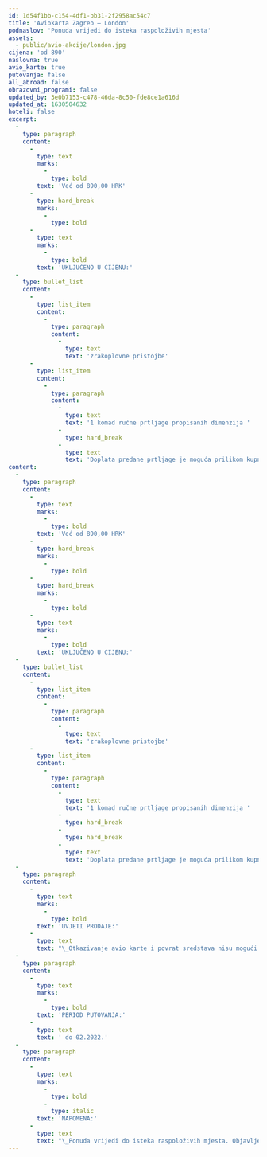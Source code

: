 ```yaml
---
id: 1d54f1bb-c154-4df1-bb31-2f2958ac54c7
title: 'Aviokarta Zagreb – London'
podnaslov: 'Ponuda vrijedi do isteka raspoloživih mjesta'
assets:
  - public/avio-akcije/london.jpg
cijena: 'od 890'
naslovna: true
avio_karte: true
putovanja: false
all_abroad: false
obrazovni_programi: false
updated_by: 3e0b7153-c478-46da-8c50-fde8ce1a616d
updated_at: 1630504632
hoteli: false
excerpt:
  -
    type: paragraph
    content:
      -
        type: text
        marks:
          -
            type: bold
        text: 'Već od 890,00 HRK'
      -
        type: hard_break
        marks:
          -
            type: bold
      -
        type: text
        marks:
          -
            type: bold
        text: 'UKLJUČENO U CIJENU:'
  -
    type: bullet_list
    content:
      -
        type: list_item
        content:
          -
            type: paragraph
            content:
              -
                type: text
                text: 'zrakoplovne pristojbe'
      -
        type: list_item
        content:
          -
            type: paragraph
            content:
              -
                type: text
                text: '1 komad ručne prtljage propisanih dimenzija '
              -
                type: hard_break
              -
                type: text
                text: 'Doplata predane prtljage je moguća prilikom kupnje aviokarte.'
content:
  -
    type: paragraph
    content:
      -
        type: text
        marks:
          -
            type: bold
        text: 'Već od 890,00 HRK'
      -
        type: hard_break
        marks:
          -
            type: bold
      -
        type: hard_break
        marks:
          -
            type: bold
      -
        type: text
        marks:
          -
            type: bold
        text: 'UKLJUČENO U CIJENU:'
  -
    type: bullet_list
    content:
      -
        type: list_item
        content:
          -
            type: paragraph
            content:
              -
                type: text
                text: 'zrakoplovne pristojbe'
      -
        type: list_item
        content:
          -
            type: paragraph
            content:
              -
                type: text
                text: '1 komad ručne prtljage propisanih dimenzija '
              -
                type: hard_break
              -
                type: hard_break
              -
                type: text
                text: 'Doplata predane prtljage je moguća prilikom kupnje avio karte.'
  -
    type: paragraph
    content:
      -
        type: text
        marks:
          -
            type: bold
        text: 'UVJETI PRODAJE:'
      -
        type: text
        text: "\_Otkazivanje avio karte i povrat sredstava nisu mogući. Promjene nisu moguće."
  -
    type: paragraph
    content:
      -
        type: text
        marks:
          -
            type: bold
        text: 'PERIOD PUTOVANJA:'
      -
        type: text
        text: ' do 02.2022.'
  -
    type: paragraph
    content:
      -
        type: text
        marks:
          -
            type: bold
          -
            type: italic
        text: 'NAPOMENA:'
      -
        type: text
        text: "\_Ponuda vrijedi do isteka raspoloživih mjesta. Objavljena je najniža moguća cijena. Ukoliko se mjesta po najnižoj cijeni rasprodaju, cijena će biti viša."
---
```

